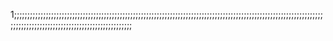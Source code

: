 1;;;;;;;;;;;;;;;;;;;;;;;;;;;;;;;;;;;;;;;;;;;;;;;;;;;;;;;;;;;;;;;;;;;;;;;;;;;;;;;;;;;;;;;;;;;;;;;;;;;;;;;;;;;;;;;;;;;;;;;;;;;;;;;;;;;;;;;;;;;;;;;;;;;;;;;;;;;;;;;;;;;
